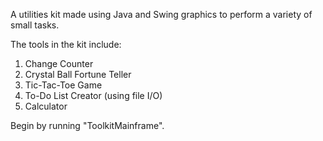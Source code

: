 A utilities kit made using Java and Swing graphics to perform a variety of small tasks.

The tools in the kit include:
1. Change Counter
2. Crystal Ball Fortune Teller
3. Tic-Tac-Toe Game
4. To-Do List Creator (using file I/O)
5. Calculator

Begin by running "ToolkitMainframe".
